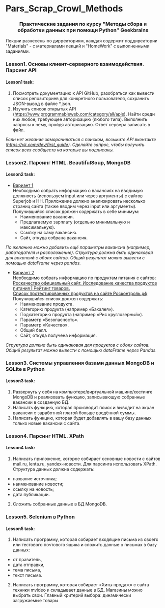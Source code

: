 # Pars_Scrap_Crowl_Methods
### <center>Практические задания по курсу "Методы сбора и обработки данных при помощи Python" Geekbrains
Лекции разнесены по дирректориям, каждая содержит поддиректории "Materials" - с материалами лекций и "HomeWork" с выполненными заданиями.
### Lesson1. Основы клиент-серверного взаимодействия. Парсинг API  
#### Lesson1 task:
1.   Посмотреть документацию к API GitHub, разобраться как вывести список репозиториев для конкретного пользователя, сохранить JSON-вывод в файле *.json.
1.   Изучить список открытых API (https://www.programmableweb.com/category/all/apis). Найти среди них любое, требующее авторизацию (любого типа). Выполнить запросы к нему, пройдя авторизацию. Ответ сервера записать в файл.  

*Если нет желания заморачиваться с поиском, возьмите API вконтакте (https://vk.com/dev/first_guide). Сделайте запрос, чтобы получить список всех сообществ на которые вы подписаны.*

### Lesson2. Парсинг HTML. BeautifulSoup, MongoDB  
#### Lesson2 task:
* <ins>Вариант 1</ins>  
Необходимо собрать информацию о вакансиях на вводимую должность (используем input или через аргументы) с сайтов Superjob и HH. Приложение должно анализировать несколько страниц сайта (также вводим через input или аргументы). Получившийся список должен содержать в себе минимум:  
  * Наименование вакансии.
  * Предлагаемую зарплату (отдельно минимальную и максимальную).
  * Ссылку на саму вакансию.
  * Сайт, откуда собрана вакансия.     

*По желанию можно добавить ещё параметры вакансии (например, работодателя и расположение). Структура должна быть одинаковая для вакансий с обоих сайтов. Общий результат можно вывести с помощью dataFrame через pandas.*  

* <ins>Вариант 2</ins>  
Необходимо собрать информацию по продуктам питания с сайтов:  
[Роскачество официальный сайт. Исследование качества продуктов питания | Рейтинг товаров.](https://rskrf.ru/ratings/produkty-pitaniya/)    
[Список протестированных продуктов на сайте Росконтроль.рф](https://roscontrol.com/category/produkti/#)  
Получившийся список должен содержать:
   * Наименование продукта.
   * Категорию продукта (например «Бакалея»).
   * Подкатегорию продукта (например «Рис круглозерный»).
   * Параметр «Безопасность».
   * Параметр «Качество».
  * Общий балл.
  * Сайт, откуда получена информация.     

*Структура должна быть одинаковая для продуктов с обоих сайтов. Общий результат можно вывести с помощью dataFrame через Pandas.*  

### Lesson3. Системы управления базами данных MongoDB и SQLite в Python  
#### Lesson3 task:

1.    Развернуть у себя на компьютере/виртуальной машине/хостинге MongoDB и реализовать функцию, записывающую собранные вакансии в созданную БД.
2.    Написать функцию, которая производит поиск и выводит на экран вакансии с заработной платой больше введённой суммы.
3.    Написать функцию, которая будет добавлять в вашу базу данных только новые вакансии с сайта.  

### Lesson4. Парсинг HTML. XPath  
#### Lesson4 task:  

1.    Написать приложение, которое собирает основные новости с сайтов mail.ru, lenta.ru, yandex-новости. Для парсинга использовать XPath. Структура данных должна содержать:  
 * название источника;  
 * наименование новости;  
 * ссылку на новость;  
 * дата публикации.      
2.    Сложить собранные данные в БД MongoDB.  

### Lesson5. Selenium в Python  
#### Lesson5 task:  

1. Написать программу, которая собирает входящие письма из своего или тестового почтового ящика и сложить данные о письмах в базу данных:  
 * от правитель,
 * дата отправки,
 * тема письма,
 * текст письма.  
2. Написать программу, которая собирает «Хиты продаж» с сайта техники mvideo и складывает данные в БД. Магазины можно выбрать свои. Главный критерий выбора: динамически загружаемые товары
